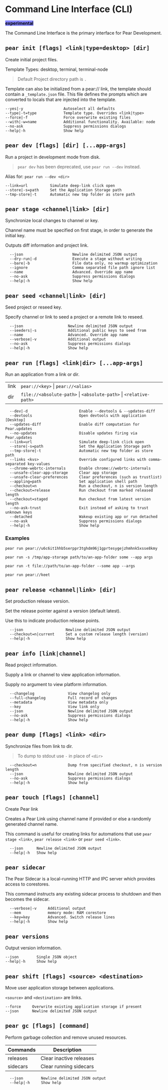 # Command Line Interface (CLI) 

<mark style="background-color: #8484ff;">**experimental**</mark>

The Command Line Interface is the primary interface for Pear Development.

## `pear init [flags] <link|type=desktop> [dir]`

Create initial project files.

Template Types: desktop, terminal, terminal-node

> Default Project directory path is `.`

Template can also be initialized from a pear:// link, the template should contain a `_template.json` file. This file defines the prompts which are converted to locals that are injected into the template.

```
--yes|-y                  Autoselect all defaults
--type|-t=type            Template type. Overrides <link|type>
--force|-f                Force overwrite existing files
--with|-w=name            Additional functionality. Available: node
--no-ask                  Suppress permissions dialogs
--help|-h                 Show help
```
  
## `pear dev [flags] [dir] [...app-args]`

Run a project in development mode from disk.

> `pear dev` has been deprecated, use `pear run --dev` instead.

Alias for: `pear run --dev <dir>`

```
--link=url          Simulate deep-link click open
--store|-s=path     Set the Application Storage path
--tmp-store|-t      Automatic new tmp folder as store path
```  
## `pear stage <channel|link> [dir]`

Synchronize local changes to channel or key.

Channel name must be specified on first stage,
in order to generate the initial key.

Outputs diff information and project link.

```
  --json                      Newline delimited JSON output
  --dry-run|-d                Execute a stage without writing
  --bare|-b                   File data only, no warmup optimization
  --ignore                    Comma separated file path ignore list
  --name                      Advanced. Override app name
  --no-ask                    Suppress permissions dialogs
  --help|-h                   Show help
```
  
## `pear seed <channel|link> [dir]`

Seed project or reseed key.

Specify channel or link to seed a project or a remote link to reseed.

```
  --json                    Newline delimited JSON output
  --seeders|-s              Additional public keys to seed from
  --name                    Advanced. Override app name
  --verbose|-v              Additional output
  --no-ask                  Suppress permissions dialogs
  --help|-h                 Show help
```
  
## `pear run [flags] <link|dir> [...app-args]`

Run an application from a link or dir.

|       |                                                   |
|-------|---------------------------------------------------|
| link  | `pear://<key>`  \| `pear://<alias>`                |
| dir   | `file://<absolute-path>` \| `<absolute-path>` \| `<relative-path>` |


```
  --dev|-d                       Enable --devtools & --updates-diff
  --devtools                     Open devtools with application [Desktop]
  --updates-diff                 Enable diff computation for Pear.updates
  --no-updates                   Disable updates firing via Pear.updates
  --link=url                     Simulate deep-link click open
  --store|-s=path                Set the Application Storage path
  --tmp-store|-t                 Automatic new tmp folder as store path
  --links <kvs>                  Override configured links with comma-separated key-values
  --chrome-webrtc-internals      Enable chrome://webrtc-internals
  --unsafe-clear-app-storage     Clear app storage
  --unsafe-clear-preferences     Clear preferences (such as trustlist)
  --appling=path                 Set application shell path
  --checkout=n                   Run a checkout, n is version length
  --checkout=release             Run checkout from marked released length
  --checkout=staged              Run checkout from latest version length
  --no-ask-trust                 Exit instead of asking to trust unknown keys
  --detached                     Wakeup existing app or run detached
  --no-ask                       Suppress permissions dialogs
  --help|-h                      Show help
```

### Examples 

```
pear run pear://u6c6it1hhb5serppr3tghdm96j1gprtesygejzhmhnk5xsse8kmy
```

```
pear run -s /tmp/app-storage path/to/an-app-folder some --app args
```

```
pear run -t file://path/to/an-app-folder --some app --args
```

```
pear run pear://keet
```

## `pear release <channel|link> [dir]`

Set production release version.

Set the release pointer against a version (default latest).

Use this to indicate production release points.

```
  --json                   Newline delimited JSON output
  --checkout=n|current     Set a custom release length (version)
  --help|-h                Show help
```
  
## `pear info [link|channel]`

Read project information.

Supply a link or channel to view application information.

Supply no argument to view platform information.

```
  --changelog               View changelog only
  --full-changelog          Full record of changes
  --metadata                View metadata only
  --key                     View link only
  --json                    Newline delimited JSON output
  --no-ask                  Suppress permissions dialogs
  --help|-h                 Show help
```
  
## `pear dump [flags] <link> <dir>`

Synchronize files from link to dir.

> To dump to stdout use `-` in place of `<dir>`

```
  --checkout=n              Dump from specified checkout, n is version length
  --json                    Newline delimited JSON output
  --no-ask                  Suppress permissions dialogs
  --help|-h                 Show help
```
  
## `pear touch [flags] [channel]`

Create Pear link

Creates a Pear Link using channel name if provided or else a randomly generated channel name.

This command is useful for creating links for automations that use `pear stage <link>`, `pear release <link>` or `pear seed <link>`.

```
  --json      Newline delimited JSON output
  --help|-h   Show help
```

## `pear sidecar`

The Pear Sidecar is a local-running HTTP and IPC server which
provides access to corestores.

This command instructs any existing sidecar process to shutdown
and then becomes the sidecar.

```
  --verbose|-v     Additional output
  --mem            memory mode: RAM corestore
  --key=key        Advanced. Switch release lines
  --help|-h        Show help
```

## `pear versions`

Output version information.

```
--json        Single JSON object
--help|-h     Show help
```

## `pear shift [flags] <source> <destination>`

Move user application storage between applications.

`<source>` and `<destination>` are links.

```
--force     Overwrite existing application storage if present
--json      Newline delimited JSON output
```

## `pear gc [flags] [command]`

Perform garbage collection and remove unused resources.

| Commands      |           Description                                        |
|-------|---------------------------------------------------|
| releases   | Clear inactive releases                       |
| sidecars   |  Clear running sidecars                       |

```
  --json        Newline delimited JSON output
  --help|-h     Show help
```


  
